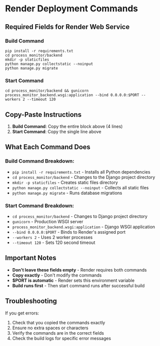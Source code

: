 # Render Deployment Commands

## Required Fields for Render Web Service

### Build Command
```
pip install -r requirements.txt
cd process_monitor/backend
mkdir -p staticfiles
python manage.py collectstatic --noinput
python manage.py migrate
```

### Start Command
```
cd process_monitor/backend && gunicorn process_monitor_backend.wsgi:application --bind 0.0.0.0:$PORT --workers 2 --timeout 120
```

## Copy-Paste Instructions

1. **Build Command**: Copy the entire block above (4 lines)
2. **Start Command**: Copy the single line above

## What Each Command Does

### Build Command Breakdown:
- `pip install -r requirements.txt` - Installs all Python dependencies
- `cd process_monitor/backend` - Changes to the Django project directory
- `mkdir -p staticfiles` - Creates static files directory
- `python manage.py collectstatic --noinput` - Collects all static files
- `python manage.py migrate` - Runs database migrations

### Start Command Breakdown:
- `cd process_monitor/backend` - Changes to Django project directory
- `gunicorn` - Production WSGI server
- `process_monitor_backend.wsgi:application` - Django WSGI application
- `--bind 0.0.0.0:$PORT` - Binds to Render's assigned port
- `--workers 2` - Uses 2 worker processes
- `--timeout 120` - Sets 120 second timeout

## Important Notes

- **Don't leave these fields empty** - Render requires both commands
- **Copy exactly** - Don't modify the commands
- **$PORT is automatic** - Render sets this environment variable
- **Build runs first** - Then start command runs after successful build

## Troubleshooting

If you get errors:
1. Check that you copied the commands exactly
2. Ensure no extra spaces or characters
3. Verify the commands are in the correct fields
4. Check the build logs for specific error messages 